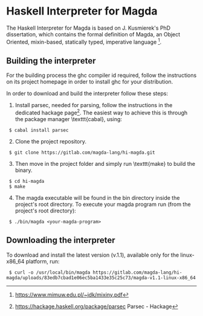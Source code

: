 # Haskell Interpreter for Magda

The Haskell Interpreter for Magda is based on J. Kusmierek's PhD 
dissertation, which contains the formal definition of Magda, an Object
Oriented, mixin-based, statically typed, imperative language [^mixiny]. 

## Building the interpreter 

For the building process the ghc compiler id required, follow the
instructions on its project homepage in order to install ghc for your
distribution.

In order to download and build the interpreter follow these steps:

 1. Install parsec, needed for parsing, follow the
    instructions in the dedicated hackage page[^parsec]. The easiest
    way to achieve this is through the package manager \texttt{cabal},
    using:
	
```{.sh}
 $ cabal install parsec
```

 2. Clone the project repository.

```{.sh}
 $ git clone https://gitlab.com/magda-lang/hi-magda.git
```

 3. Then move in the project folder and simply run \texttt{make} to
	build the binary.

```{.sh}
 $ cd hi-magda
 $ make
```

 4. The magda executable will be found in the bin
	directory inside the project's root directory. To execute your
	magda program run (from the project's root directory):
	
```{.sh}
 $ ./bin/magda <your-magda-program>
```

## Downloading the interpreter

To download and install the latest version (v.1.1), available only for the
linux-x86_64 platform, run:

```{.sh}
 $ curl -o /usr/local/bin/magda https://gitlab.com/magda-lang/hi-magda/uploads/83edb7cbad1e06ec5ba1433e35c25c73/magda-v1.1-linux-x86_64
```

[^mixiny]: <https://www.mimuw.edu.pl/~jdk/mixiny.pdf>
[^ghc]: <https://www.haskell.org/ghc/> Home - The Glasgow Haskell Compiler
[^parsec]: <https://hackage.haskell.org/package/parsec> Parsec - Hackage

